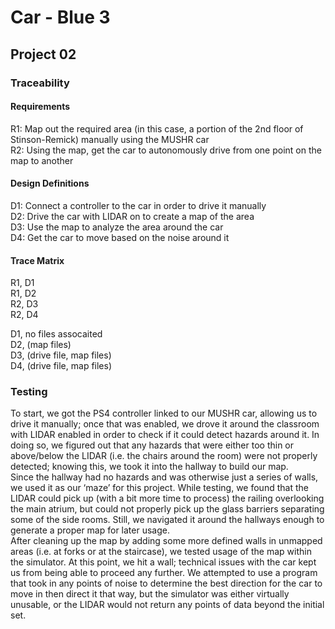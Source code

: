 # Car - Blue 3

## Project 02

### Traceability
#### Requirements
R1: Map out the required area (in this case, a portion of the 2nd floor of Stinson-Remick) manually using the MUSHR car </br>
R2: Using the map, get the car to autonomously drive from one point on the map to another </br>

#### Design Definitions
D1: Connect a controller to the car in order to drive it manually </br>
D2: Drive the car with LIDAR on to create a map of the area </br>
D3: Use the map to analyze the area around the car </br>
D4: Get the car to move based on the noise around it </br>

#### Trace Matrix
R1, D1 </br>
R1, D2 </br>
R2, D3 </br>
R2, D4 </br>

D1, no files assocaited </br>
D2, (map files) </br>
D3, (drive file, map files) </br>
D4, (drive file, map files) </br>

### Testing

To start, we got the PS4 controller linked to our MUSHR car, allowing us to drive it manually; once that was enabled, we drove it around the classroom with LIDAR enabled in order to check if it could detect hazards around it. In doing so, we figured out that any hazards that were either too thin or above/below the LIDAR (i.e. the chairs around the room) were not properly detected; knowing this, we took it into the hallway to build our map. </br>
Since the hallway had no hazards and was otherwise just a series of walls, we used it as our ‘maze’ for this project. While testing, we found that the LIDAR could pick up (with a bit more time to process) the railing overlooking the main atrium, but could not properly pick up the glass barriers separating some of the side rooms. Still, we navigated it around the hallways enough to generate a proper map for later usage. </br>
After cleaning up the map by adding some more defined walls in unmapped areas (i.e. at forks or at the staircase), we tested usage of the map within the simulator. At this point, we hit a wall; technical issues with the car kept us from being able to proceed any further. We attempted to use a program that took in any points of noise to determine the best direction for the car to move in then direct it that way, but the simulator was either virtually unusable, or the LIDAR would not return any points of data beyond the initial set. 
